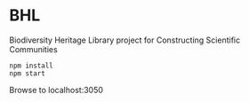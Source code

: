 BHL
======

Biodiversity Heritage Library project for Constructing Scientific Communities

```
npm install
npm start
```
Browse to localhost:3050
